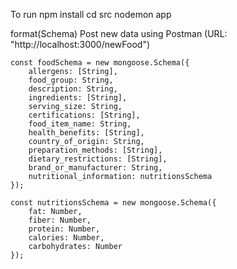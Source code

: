To run
    npm install
    cd src
    nodemon app

format(Schema) Post new data using Postman (URL: "http://localhost:3000/newFood")
    
    const foodSchema = new mongoose.Schema({
        allergens: [String],
        food_group: String,
        description: String,
        ingredients: [String],
        serving_size: String,
        certifications: [String],
        food_item_name: String,
        health_benefits: [String],
        country_of_origin: String,
        preparation_methods: [String],
        dietary_restrictions: [String],
        brand_or_manufacturer: String,
        nutritional_information: nutritionsSchema
    });

    const nutritionsSchema = new mongoose.Schema({
        fat: Number,
        fiber: Number,
        protein: Number,
        calories: Number,
        carbohydrates: Number
    });


